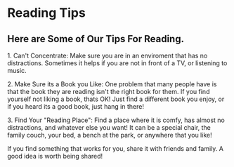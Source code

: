 
 <html>
   <head>
   </head>
   <body>
<h1> Reading Tips
</h1>
<h2> Here are Some of Our Tips For Reading.
</h2>
<p> 1. Can't Concentrate: Make sure you are in an enviroment that has no distractions.  Sometimes it helps if you are not in front of a TV, or listening to music.
</p>
<p> 2. Make Sure its a Book you Like: One problem that many people have is that the book they are reading isn't the right book for them.  If you find yourself not liking a book, thats OK! Just find a different book you enjoy, or if you heard its a good book, just hang in there!
</p>
<p> 3. Find Your "Reading Place": Find a place where it is comfy, has almost no distractions, and whatever else you want!  It can be a special chair, the family couch, your bed, a bench at the park, or anywhere that you like!
</p>
<p> If you find something that works for you, share it with friends and family.  A good idea is worth being shared!
</p>
